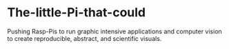 # The-little-Pi-that-could
Pushing Rasp-Pis to run graphic intensive applications and computer vision to create reproducible, abstract, and scientific visuals.
